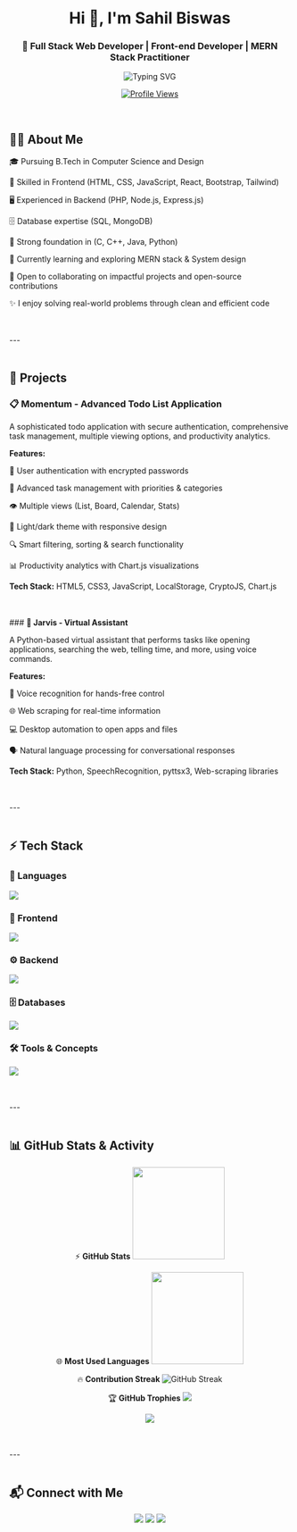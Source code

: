 <h1 align="center">Hi 👋, I'm Sahil Biswas</h1>
<h3 align="center">🚀 Full Stack Web Developer | Front-end Developer | MERN Stack Practitioner</h3>

<p align="center">
<img src="https://readme-typing-svg.demolab.com?font=Fira+Code&weight=500&size=22&pause=1000&color=1abc9c&center=true&vCenter=true&width=600&lines=Full+Stack+Web+Developer;Front-end+Developer;MERN+Stack+Practitioner;Always+Learning+New+Techs;Solving+Real-World+Problems" alt="Typing SVG" />
</p>

<p align="center">
<a href="https://github.com/sahilbiswas12-sky">
<img src="https://komarev.com/ghpvc/?username=sahilbiswas12-sky&label=Profile+Views&color=brightgreen&style=flat" alt="Profile Views" />
</a>
</p>
<br>

## <strong>👨‍💻 About Me</strong>

🎓 Pursuing B.Tech in Computer Science and Design

💼 Skilled in Frontend (HTML, CSS, JavaScript, React, Bootstrap, Tailwind)

🖥️ Experienced in Backend (PHP, Node.js, Express.js)

🗄️ Database expertise (SQL, MongoDB)

🔧 Strong foundation in (C, C++, Java, Python)

🌱 Currently learning and exploring MERN stack & System design

🤝 Open to collaborating on impactful projects and open-source contributions

✨ I enjoy solving real-world problems through clean and efficient code

<br>
<br>
---
<br>
<br>

## <strong>🚀 Projects</strong>

### <strong>📋 Momentum - Advanced Todo List Application</strong>

A sophisticated todo application with secure authentication, comprehensive task management, multiple viewing options, and productivity analytics.

**Features:**

🔐 User authentication with encrypted passwords

📝 Advanced task management with priorities & categories

👁️ Multiple views (List, Board, Calendar, Stats)

🎨 Light/dark theme with responsive design

🔍 Smart filtering, sorting & search functionality

📊 Productivity analytics with Chart.js visualizations

**Tech Stack:** HTML5, CSS3, JavaScript, LocalStorage, CryptoJS, Chart.js

<br>
<br>
### <strong>🤖 Jarvis - Virtual Assistant</strong>

A Python-based virtual assistant that performs tasks like opening applications, searching the web, telling time, and more, using voice commands.

**Features:**

🎤 Voice recognition for hands-free control

🌐 Web scraping for real-time information

💻 Desktop automation to open apps and files

🗣️ Natural language processing for conversational responses

**Tech Stack:** Python, SpeechRecognition, pyttsx3, Web-scraping libraries

<br>
<br>
---
<br>
<br>

## <strong>⚡ Tech Stack</strong>

### <strong>🚀 Languages</strong>
<p>
<img src="https://skillicons.dev/icons?i=cpp,java,python,c,js,ts,php" />
</p>

### <strong>🎨 Frontend</strong>
<p>
<img src="https://skillicons.dev/icons?i=html,css,react,bootstrap,tailwind" />
</p>

### <strong>⚙️ Backend</strong>
<p>
<img src="https://skillicons.dev/icons?i=nodejs,express" />
</p>

### <strong>🗄️ Databases</strong>
<p>
<img src="https://skillicons.dev/icons?i=mongodb,mysql" />
</p>

### <strong>🛠️ Tools & Concepts</strong>
<p>
<img src="https://skillicons.dev/icons?i=git,github,rest" />
</p>

<br>
<br>
---
<br>
<br>

## <strong>📊 GitHub Stats & Activity</strong>

<div align="center">

⚡ **GitHub Stats**
<img src="https://github-readme-stats.vercel.app/api?username=sahilbiswas12-sky&show_icons=true&theme=radical" height="165" />

🌐 **Most Used Languages**
<img src="https://github-readme-stats.vercel.app/api/top-langs/?username=sahilbiswas12-sky&layout=compact&theme=radical" height="165" />

🔥 **Contribution Streak**
<img src="https://streak-stats.demolab.com?user=sahilbiswas12-sky&theme=radical" alt="GitHub Streak" />

🏆 **GitHub Trophies**
<img src="https://github-profile-trophy.vercel.app/?username=sahilbiswas12-sky&theme=darkhub&margin-w=15&margin-h=15&no-bg=true&no-frame=true" />

</div>

<p align="center">
<img src="https://github-readme-activity-graph.vercel.app/graph?username=sahilbiswas12-sky&theme=react-dark&hide_border=true&area=true" />
</p>

<br>
<br>
---
<br>
<br>

## <strong>📬 Connect with Me</strong>

<p align="center">
<a href="mailto:sahilbiswas890@gmail.com" target="_blank"><img src="https://img.shields.io/badge/Email-D14836?style=for-the-badge&logo=gmail&logoColor=white"></a>
<a href="https://linkedin.com/in/sahil-biswas-827337287" target="_blank"><img src="https://img.shields.io/badge/LinkedIn-0077B5?style=for-the-badge&logo=linkedin&logoColor=white"></a>
<a href="https://github.com/sahilbiswas12-sky" target="_blank"><img src="https://img.shields.io/badge/GitHub-100000?style=for-the-badge&logo=github&logoColor=white"></a>
</p>
